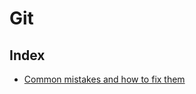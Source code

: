 # Git

## Index
- [Common mistakes and how to fix them](./Common%20mistakes%20and%20how%20to%20fix%20them/common_mistakes.md)